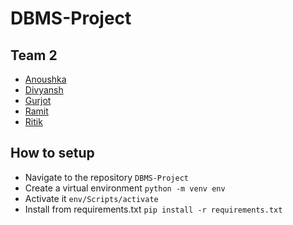 # DBMS-Project
## Team 2
- [Anoushka](https://github.com/anoushkanarang)
- [Divyansh](https://github.com/watch24hrs-iiitd)
- [Gurjot](https://github.com/Gurjot29)
- [Ramit](https://github.com/ramit19086)
- [Ritik](https://github.com/ritikagg2907)

## How to setup
- Navigate to the repository `DBMS-Project`
- Create a virtual environment `python -m venv env`
- Activate it `env/Scripts/activate`
- Install from requirements.txt `pip install -r requirements.txt`
